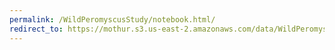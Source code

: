 ```yaml
---
permalink: /WildPeromyscusStudy/notebook.html/
redirect_to: https://mothur.s3.us-east-2.amazonaws.com/data/WildPeromyscusStudy/notebook.html
---
```


